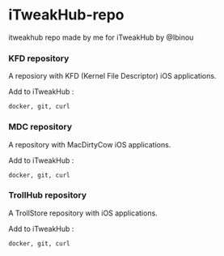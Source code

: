 # iTweakHub-repo
itweakhub repo made by me for iTweakHub by @Ibinou


### KFD repository

A reposiory with KFD (Kernel File Descriptor) iOS applications.

Add to iTweakHub :
```
docker, git, curl
```
### MDC repository

A repository with MacDirtyCow iOS applications.

Add to iTweakHub :
```
docker, git, curl
```
### TrollHub repository

A TrollStore repository with iOS applications.

Add to iTweakHub :
```
docker, git, curl
```



